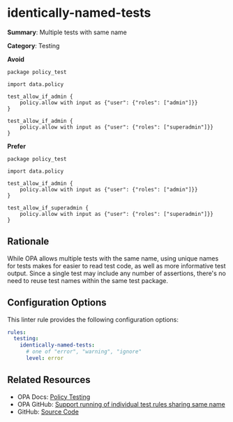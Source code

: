 # identically-named-tests

**Summary**: Multiple tests with same name

**Category**: Testing

**Avoid**
```rego
package policy_test

import data.policy

test_allow_if_admin {
    policy.allow with input as {"user": {"roles": ["admin"]}}
}

test_allow_if_admin {
    policy.allow with input as {"user": {"roles": ["superadmin"]}}
}
```

**Prefer**
```rego
package policy_test

import data.policy

test_allow_if_admin {
    policy.allow with input as {"user": {"roles": ["admin"]}}
}

test_allow_if_superadmin {
    policy.allow with input as {"user": {"roles": ["superadmin"]}}
}
```

## Rationale

While OPA allows multiple tests with the same name, using unique names for tests makes for easier to read test code, as
well as more informative test output. Since a single test may include any number of assertions, there's no need to reuse
test names within the same test package.

## Configuration Options

This linter rule provides the following configuration options:

```yaml
rules:
  testing:
    identically-named-tests:
      # one of "error", "warning", "ignore"
      level: error
```

## Related Resources

- OPA Docs: [Policy Testing](https://www.openpolicyagent.org/docs/policy-testing/)
- OPA GitHub: [Support running of individual test rules sharing same name](https://github.com/open-policy-agent/opa/issues/5766)
- GitHub: [Source Code](https://github.com/open-policy-agent/regal/blob/main/bundle/regal/rules/testing/identically-named-tests/identically_named_tests.rego)

